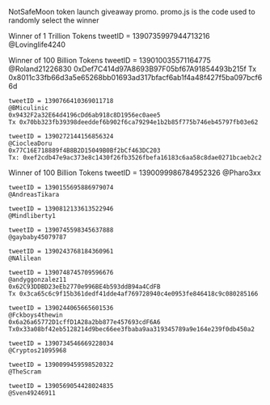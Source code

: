 NotSafeMoon token launch giveaway promo.
promo.js is the code used to randomly select the winner

Winner of 1 Trillion Tokens
    tweetID = 1390735997944713216
    @Lovinglife4240

Winner of 100 Billion Tokens
    tweetID = 139010035571164775
    @Roland21226830	
    0xDef7C414d97A8693B97F05bf67A91854493b215f
    Tx 0x8011c33fb66d3a5e65268bb01693ad317bfacf6ab1f4a48f427f5ba097bcf66d

    tweetID = 1390766410369011718
    @BMiculinic		  
    0x9432F2a32E64d4196cDd6ab918c8D1956ec0aee5
    Tx 0x70bb323fb39398deeddef6b902f6ca79294e1b2b85f775b746eb45797fb03e62

    tweetID = 1390272144156856324
    @CiocleaDoru
    0x77C16E718889f4B8B2D15049B0Bf2bCf463DC203
    Tx: 0xef2cdb47e9ac373e8c1430f26fb3526fbefa16183c6aa58c8dae0271bcaeb2c2


Winner of 100 Billion Tokens
    tweetID = 1390099986784952326
    @Pharo3xx
    
    tweetID = 1390155695886979074
    @AndreasTikara

    tweetID = 1390812133613522946
    @Mindliberty1

    tweetID = 1390745598345637888
    @gaybaby45079787

    tweetID = 1390243768184360961
    @NAlilean

    tweetID = 1390748745709596676
    @andyggonzalez11	
    0x62C93DDBD23eEb2770e996BE4b593ddB94a4CdFB
    Tx 0x3ca65c6c9f15b361dedf41dde4af769728940c4e0953fe846418c9c080285166

    tweetID = 1390244065665601536
    @Fckboys4thewin
    0x6a26a65772D1cffD1A28a2bb877e457693cdF6A6
    Tx0x33a08bf42eb5128214d9bec66ee3fbaba9aa319345789a9e164e239f0db450a2

    tweetID = 1390734546669228034
    @Cryptos21095968

    tweetID = 1390099459598520322
    @TheScram

    tweetID = 1390569054428024835
    @Sven49246911

